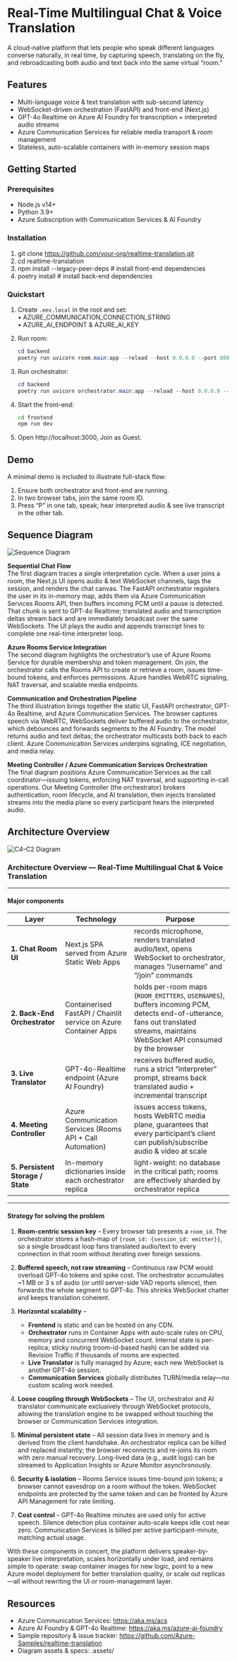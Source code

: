 # Real-Time Multilingual Chat & Voice Translation

A cloud-native platform that lets people who speak different languages converse naturally, in real time, by capturing speech, translating on the fly, and rebroadcasting both audio and text back into the same virtual “room.”

## Features

* Multi-language voice & text translation with sub-second latency  
* WebSocket-driven orchestration (FastAPI) and front-end (Next.js)  
* GPT-4o Realtime on Azure AI Foundry for transcription + interpreted audio streams  
* Azure Communication Services for reliable media transport & room management  
* Stateless, auto-scalable containers with in-memory session maps  

## Getting Started

### Prerequisites

- Node.js v14+  
- Python 3.9+  
- Azure Subscription with Communication Services & AI Foundry  

### Installation

1. git clone https://github.com/your-org/realtime-translation.git  
2. cd realtime-translation  
3. npm install --legacy-peer-deps # install front-end dependencies  
4. poetry install # install back-end dependencies  

### Quickstart

1. Create `.env.local` in the root and set:  
     • AZURE_COMMUNICATION_CONNECTION_STRING  
     • AZURE_AI_ENDPOINT & AZURE_AI_KEY  

1. Run room:  
     ```powershell
     cd backend
     poetry run uvicorn room.main:app --reload --host 0.0.0.0 --port 8082

1. Run orchestrator:  
     ```powershell
     cd backend
     poetry run uvicorn orchestrator.main:app --reload --host 0.0.0.0 --port 8081
     ```  
3. Start the front-end:
     ```bash
     cd frontend
     npm run dev
     ```  
4. Open http://localhost:3000, Join as Guest.

## Demo

A minimal demo is included to illustrate full-stack flow:

1. Ensure both orchestrator and front-end are running.  
2. In two browser tabs, join the same room ID.  
3. Press “P” in one tab, speak; hear interpreted audio & see live transcript in the other tab.  

## Sequence Diagram

![Sequence Diagram](./.assets/Sequence-Diagram.png)

**Sequential Chat Flow**  
The first diagram traces a single interpretation cycle. When a user joins a room, the Next.js UI opens audio & text WebSocket channels, tags the session, and renders the chat canvas. The FastAPI orchestrator registers the user in its in-memory map, adds them via Azure Communication Services Rooms API, then buffers incoming PCM until a pause is detected. That chunk is sent to GPT-4o Realtime; translated audio and transcription deltas stream back and are immediately broadcast over the same WebSockets. The UI plays the audio and appends transcript lines to complete one real-time interpreter loop.

**Azure Rooms Service Integration**  
The second diagram highlights the orchestrator’s use of Azure Rooms Service for durable membership and token management. On join, the orchestrator calls the Rooms API to create or retrieve a room, issues time-bound tokens, and enforces permissions. Azure handles WebRTC signaling, NAT traversal, and scalable media endpoints.

**Communication and Orchestration Pipeline**  
The third illustration brings together the static UI, FastAPI orchestrator, GPT-4o Realtime, and Azure Communication Services. The browser captures speech via WebRTC, WebSockets deliver buffered audio to the orchestrator, which debounces and forwards segments to the AI Foundry. The model returns audio and text deltas; the orchestrator multicasts both back to each client. Azure Communication Services underpins signaling, ICE negotiation, and media relay.

**Meeting Controller / Azure Communication Services Orchestration**  
The final diagram positions Azure Communication Services as the call coordinator—issuing tokens, enforcing NAT traversal, and supporting in-call operations. Our Meeting Controller (the orchestrator) brokers authentication, room lifecycle, and AI translation, then injects translated streams into the media plane so every participant hears the interpreted audio.

## Architecture Overview

![C4–C2 Diagram](./.assets/C4-C3.png)

### Architecture Overview — Real-Time Multilingual Chat & Voice Translation

---

#### Major components

| Layer                             | Technology                                                       | Purpose                                                                                                                                                                          |
| --------------------------------- | ---------------------------------------------------------------- | -------------------------------------------------------------------------------------------------------------------------------------------------------------------------------- |
| **1. Chat Room UI**               | Next.js SPA served from Azure Static Web Apps                    | records microphone, renders translated audio/text, opens WebSocket to orchestrator, manages “/username” and “/join” commands                                                     |
| **2. Back-End Orchestrator**      | Containerised FastAPI / Chainlit service on Azure Container Apps | holds per-room maps (`ROOM_EMITTERS`, `USERNAMES`), buffers incoming PCM, detects end-of-utterance, fans out translated streams, maintains WebSocket API consumed by the browser |
| **3. Live Translator**            | GPT-4o-Realtime endpoint (Azure AI Foundry)          | receives buffered audio, runs a strict “interpreter” prompt, streams back translated audio + incremental transcript                                                              |
| **4. Meeting Controller**         | Azure Communication Services (Rooms API + Call Automation)       | issues access tokens, hosts WebRTC media plane, guarantees that every participant’s client can publish/subscribe audio & video at scale                                          |
| **5. Persistent Storage / State** | In-memory dictionaries inside each orchestrator replica          | light-weight: no database in the critical path; rooms are effectively sharded by orchestrator replica                                                                            |

---

#### Strategy for solving the problem

1. **Room-centric session key** – Every browser tab presents a `room_id`. The orchestrator stores a hash-map of `{room_id: {session_id: emitter}}`, so a single broadcast loop fans translated audio/text to every connection in that room without iterating over foreign sessions.

2. **Buffered speech, not raw streaming** – Continuous raw PCM would overload GPT-4o tokens and spike cost. The orchestrator accumulates ~1 MB or 3 s of audio (or until server-side VAD reports silence), then forwards the whole segment to GPT-4o. This shrinks WebSocket chatter and keeps translation coherent.

3. **Horizontal scalability** –
   * **Frontend** is static and can be hosted on any CDN.  
   * **Orchestrator** runs in Container Apps with auto-scale rules on CPU, memory and concurrent WebSocket count. Internal state is per-replica; sticky routing (room-id-based hash) can be added via Revision Traffic if thousands of rooms are expected.  
   * **Live Translator** is fully managed by Azure; each new WebSocket is another GPT-4o session.  
   * **Communication Services** globally distributes TURN/media relay—no custom scaling work needed.

4. **Loose coupling through WebSockets** – The UI, orchestrator and AI translator communicate exclusively through WebSocket protocols, allowing the translation engine to be swapped without touching the browser or Communication Services integration.

5. **Minimal persistent state** – All session data lives in memory and is derived from the client handshake. An orchestrator replica can be killed and replaced instantly; the browser reconnects and re-joins its room with zero manual recovery. Long-lived data (e.g., audit logs) can be streamed to Application Insights or Azure Monitor asynchronously.

6. **Security & isolation** – Rooms Service issues time-bound join tokens; a browser cannot eavesdrop on a room without the token. WebSocket endpoints are protected by the same token and can be fronted by Azure API Management for rate limiting.

7. **Cost control** – GPT-4o Realtime minutes are used only for active speech. Silence detection plus container auto-scale keeps idle cost near zero. Communication Services is billed per active participant-minute, matching actual usage.

With these components in concert, the platform delivers speaker-by-speaker live interpretation, scales horizontally under load, and remains simple to operate: swap container images for new logic, point to a new Azure model deployment for better translation quality, or scale out replicas—all without rewriting the UI or room-management layer.

## Resources

- Azure Communication Services: https://aka.ms/acs  
- Azure AI Foundry & GPT-4o Realtime: https://aka.ms/azure-ai-foundry 
- Sample repository & issue tracker: https://github.com/Azure-Samples/realtime-translation  
- Diagram assets & specs: .assets/
